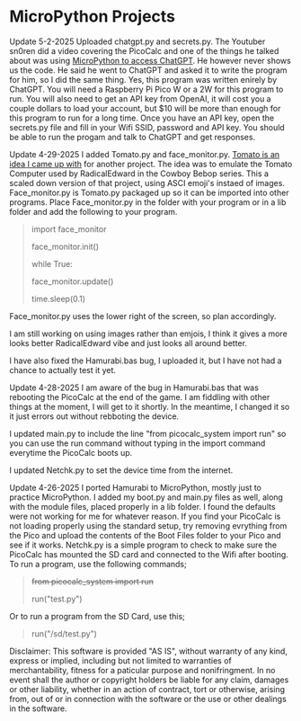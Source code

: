 # MicroPython Projects

Update 5-2-2025
Uploaded chatgpt.py and secrets.py. The Youtuber sn0ren did a video covering the PicoCalc and one of the things he talked about was using [MicroPython to access ChatGPT](https://www.youtube.com/watch?v=-d8Hj0SEFR0). He however never shows us the code. He said he went to ChatGPT and asked it to write the program for him, so I did the same thing. Yes, this program was written enirely by ChatGPT. You will need a Raspberry Pi Pico W or a 2W for this program to run. You will also need to get an API key from OpenAI, it will cost you a couple dollars to load your account, but $10 will be more than enough for this program to run for a long time. Once you have an API key, open the secrets.py file and fill in your Wifi SSID, password and API key. You should be able to run the progam and talk to ChatGPT and get responses.

Update 4-29-2025
I added Tomato.py and face_monitor.py. [Tomato is an idea I came up with](https://github.com/cjstoddard/Tomato) for another project. The idea was to emulate the Tomato Computer used by RadicalEdward in the Cowboy Bebop series. This a scaled down version of that project, using ASCI emoji's instaed of images. Face_monitor.py is Tomato.py packaged up so it can be imported into other programs. Place Face_monitor.py in the folder with your program or in a lib folder and add the following to your program.

> import face_monitor
>
> face_monitor.init()
>
> while True:
>
>    face_monitor.update()
>
>    time.sleep(0.1)

Face_monitor.py uses the lower right of the screen, so plan accordingly.

I am still working on using images rather than emjois, I think it gives a more looks better RadicalEdward vibe and just looks all around better.

I have also fixed the Hamurabi.bas bug, I uploaded it, but I have not had a chance to actually test it yet.

Update 4-28-2025
I am aware of the bug in Hamurabi.bas that was rebooting the PicoCalc at the end of the game. I am fiddling with other things at the moment, I will get to it shortly. In the meantime, I changed it so it just errors out without rebboting the device.

I updated main.py to include the line "from picocalc_system import run" so you can use the run command without typing in the import command everytime the PicoCalc boots up.

I updated Netchk.py to set the device time from the internet.

Update 4-26-2025
I ported Hamurabi to MicroPython, mostly just to practice MicroPython. I added my boot.py and main.py files as well, along with the module files, placed properly in a lib folder. I found the defaults were not working for me for whatever reason. If you find your PicoCalc is not loading properly using the standard setup, try removing evrything from the Pico and upload the contents of the Boot Files folder to your Pico and see if it works. Netchk.py is a simple program to check to make sure the PicoCalc has mounted the SD card and connected to the Wifi after booting. To run a program, use the following commands;

> ~~from picocalc_system import run~~
>
> run("test.py")

Or to run a program from the SD Card, use this;

> run("/sd/test.py")

Disclaimer: This software is provided "AS IS", without warranty of any kind, express or implied, including but not limited to warranties of merchantability, fitness for a paticular purpose and nonifringment. In no event shall the author or copyright holders be liable for any claim, damages or other liability, whether in an action of contract, tort or otherwise, arising from, out of or in connection with the software or the use or other dealings in the software.
